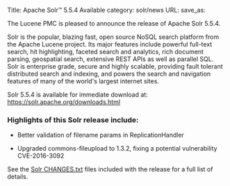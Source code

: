 Title: Apache Solr™ 5.5.4 Available
category: solr/news
URL: 
save_as: 

The Lucene PMC is pleased to announce the release of Apache Solr 5.5.4.

Solr is the popular, blazing fast, open source NoSQL search platform
from the Apache Lucene project. Its major features include powerful
full-text search, hit highlighting, faceted search and analytics,
rich document parsing, geospatial search, extensive REST APIs as well
as parallel SQL. Solr is enterprise grade, secure and highly scalable,
providing fault tolerant distributed search and indexing, and powers
the search and navigation features of many of the world's largest
internet sites.

Solr 5.5.4 is available for immediate download at:
<https://solr.apache.org/downloads.html>

### Highlights of this Solr release include:

 * Better validation of filename params in ReplicationHandler

 * Upgraded commons-fileupload to 1.3.2, fixing a potential vulnerability CVE-2016-3092

See the [Solr CHANGES.txt](/solr/5_5_4/changes/Changes.html) files included
with the release for a full list of details.

